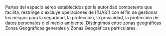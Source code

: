 Partes del espacio aéreo establecidos por la autoridad competente que facilita, restringe o excluye operaciones de [[UAS]] con el fin de gestionar los riesgos para la seguridad, la protección, la privacidad, la protección de datos personales o el medio ambiente. Distingimos entre zonas geográficas Zonas Geográficas generales y Zonas Geográficas particulares.


